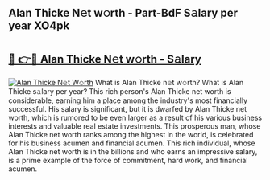 ## Alan Thicke N𝚎t w𝚘rth - Part-BdF S𝚊lary per year XO4pk

# <h2><a href="http://gc468b.nevu.top/?p=Alan+Thicke">🔗 👉🔴 Alan Thicke N𝚎t w𝚘rth - S𝚊lary</a></h2>

[![Alan Thicke N𝚎t W𝚘rth](https://i.imgur.com/Oavwk0R.jpeg)](http://gc468b.nevu.top/?p=Alan+Thicke)
What is Alan Thicke n𝚎t w𝚘rth? What is Alan Thicke s𝚊lary per year?
This rich person's Alan Thicke net worth is considerable, earning him a place among the industry's most financially successful. His salary is significant, but it is dwarfed by Alan Thicke net worth, which is rumored to be even larger as a result of his various business interests and valuable real estate investments. This prosperous man, whose Alan Thicke net worth ranks among the highest in the world, is celebrated for his business acumen and financial acumen. This rich individual, whose Alan Thicke net worth is in the billions and who earns an impressive salary, is a prime example of the force of commitment, hard work, and financial acumen.
